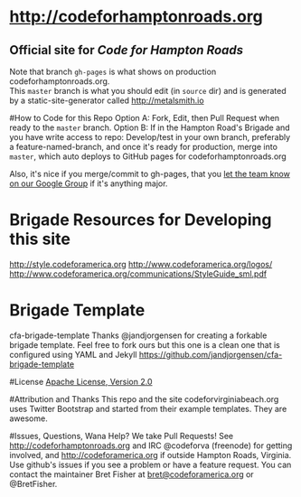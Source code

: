 http://codeforhamptonroads.org
===================
Official site for *Code for Hampton Roads*
---
Note that branch `gh-pages` is what shows on production codeforhamptonroads.org.  
This `master` branch is what you should edit (in `source` dir) and is generated by
a static-site-generator called http://metalsmith.io

#How to Code for this Repo
Option A: Fork, Edit, then Pull Request when ready to the `master` branch.
Option B: If in the Hampton Road's Brigade and you have write access to repo:
Develop/test in your own branch, preferably a feature-named-branch,
and once it's ready for production, merge into `master`,
which auto deploys to GitHub pages for codeforhamptonroads.org

Also, it's nice if you merge/commit to gh-pages, that you
[let the team know on our Google Group](https://groups.google.com/a/codeforamerica.org/forum/#!forum/c4hrva)
if it's anything major.

Brigade Resources for Developing this site
=========================
http://style.codeforamerica.org
http://www.codeforamerica.org/logos/
http://www.codeforamerica.org/communications/StyleGuide_sml.pdf

Brigade Template
====================
cfa-brigade-template
Thanks @jandjorgensen for creating a forkable brigade template. Feel free to
fork ours but this one is a clean one that is configured using YAML and Jekyll
https://github.com/jandjorgensen/cfa-brigade-template

#License
[Apache License, Version 2.0](http://www.apache.org/licenses/LICENSE-2.0)

#Attribution and Thanks
This repo and the site codeforvirginiabeach.org uses Twitter Bootstrap and
started from their example templates. They are awesome.

#Issues, Questions, Wana Help?
We take Pull Requests! See http://codeforhamptonroads.org and IRC @codeforva (freenode)
for getting involved, and http://codeforamerica.org if outside Hampton Roads,
Virginia. Use github's issues if you see a problem or have a feature request.
You can contact the maintainer Bret Fisher at bret@codeforamerica.org or @BretFisher.
